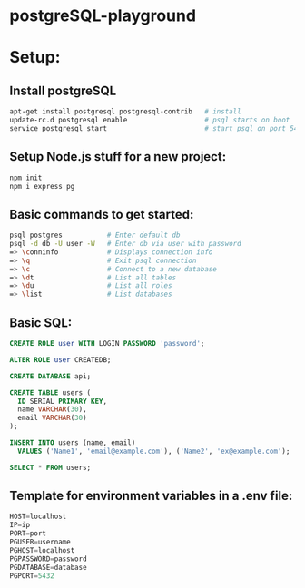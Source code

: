 # postgreSQL-playground



# Setup:


## Install postgreSQL


```bash
apt-get install postgresql postgresql-contrib   # install
update-rc.d postgresql enable                   # psql starts on boot
service postgresql start                        # start psql on port 5432 (default)
```

Setup Node.js stuff for a new project:
-----

```bash
npm init
npm i express pg

```

Basic commands to get started:
-----

```bash
psql postgres           # Enter default db
psql -d db -U user -W   # Enter db via user with password
=> \conninfo            # Displays connection info
=> \q                   # Exit psql connection
=> \c                   # Connect to a new database
=> \dt                  # List all tables
=> \du                  # List all roles
=> \list                # List databases
```

Basic SQL:
-----

```SQL
CREATE ROLE user WITH LOGIN PASSWORD 'password';

ALTER ROLE user CREATEDB;

CREATE DATABASE api;

CREATE TABLE users (
  ID SERIAL PRIMARY KEY,
  name VARCHAR(30),
  email VARCHAR(30)
);

INSERT INTO users (name, email)
  VALUES ('Name1', 'email@example.com'), ('Name2', 'ex@example.com');

SELECT * FROM users;
```

## Template for environment variables in a .env file:

```python
HOST=localhost
IP=ip
PORT=port
PGUSER=username
PGHOST=localhost
PGPASSWORD=password
PGDATABASE=database
PGPORT=5432
```